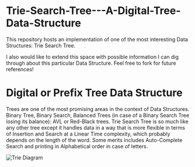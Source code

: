 # Trie-Search-Tree---A-Digital-Tree-Data-Structure
This repository hosts an implementation of one of the most interesting Data Structures: Trie Search Tree.


I also would like to extend this space with possible information I can dig through about this particular Data Structure. Feel free to fork for future references!

# Digital or Prefix Tree Data Structure

Trees are one of the most promising areas in the context of Data Structures. Binary Tree, Binary Search, Balanced Trees (in case of a Binary Search Tree losing its balance): AVL or Red-Black trees.
Trie Search Tree is so much like any other tree except it handles data in a way that is more flexible in terms of Insertion and Search at a Linear Time complexity, which probably depends on the length of the word. Some merits includes Auto-Complete Search and printing in Alphabetical order in case of letters.

![Trie Diagram](https://user-images.githubusercontent.com/38357711/115230956-a2669280-a132-11eb-9e44-9a57678c3e53.png)

